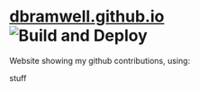 # [dbramwell.github.io](https://dbramwell.github.io) ![Build and Deploy](https://github.com/dbramwell/dbramwell.github.io/workflows/Build%20and%20Deploy/badge.svg?branch=master)

Website showing my github contributions, using:

stuff
